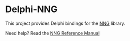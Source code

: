 # Delphi-NNG
This project provides Delphi bindings for the [NNG](https://github.com/nanomsg/nng) library.

Need help? Read the [NNG Reference Manual](https://nng.nanomsg.org/)
